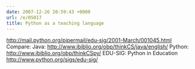 ```yaml
---
date: 2007-12-26 20:59:43 +0000
url: /e/05017
title: Python as a teaching language
---
```


http://mail.python.org/pipermail/edu-sig/2001-March/001045.html
Compare:
Java: http://www.ibiblio.org/obp/thinkCS/java/english/
Python: http://www.ibiblio.org/obp/thinkCSpy/
EDU-SIG: Python in Education
http://www.python.org/sigs/edu-sig/
